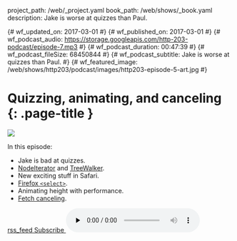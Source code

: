project_path: /web/_project.yaml
book_path: /web/shows/_book.yaml
description: Jake is worse at quizzes than Paul.

{# wf_updated_on: 2017-03-01 #}
{# wf_published_on: 2017-03-01 #}
{# wf_podcast_audio: https://storage.googleapis.com/http-203-podcast/episode-7.mp3 #}
{# wf_podcast_duration: 00:47:39 #}
{# wf_podcast_fileSize: 68450844 #}
{# wf_podcast_subtitle: Jake is worse at quizzes than Paul. #}
{# wf_featured_image: /web/shows/http203/podcast/images/http203-episode-5-art.jpg #}

# Quizzing, animating, and canceling {: .page-title }

<img src="/web/shows/http203/podcast/images/http203-episode-5-art.jpg" class="attempt-right">

In this episode:

* Jake is bad at quizzes.
* [NodeIterator](https://developer.mozilla.org/en-US/docs/Web/API/NodeIterator) and [TreeWalker](https://developer.mozilla.org/en-US/docs/Web/API/TreeWalker).
* New exciting stuff in Safari.
* [Firefox `<select>`](https://hg.mozilla.org/mozilla-central/rev/544ad41d3dcf9059a70aeae55a9dcce031f22b1c).
* Animating height with performance.
* [Fetch canceling](https://github.com/whatwg/fetch/issues/447#issuecomment-281731850).

<a href="http://feeds.feedburner.com/Http203Podcast">
  <span class="material-icons">rss_feed</span>
  Subscribe
</a>

<audio src="https://storage.googleapis.com/http-203-podcast/episode-7.mp3" controls preload="none">



